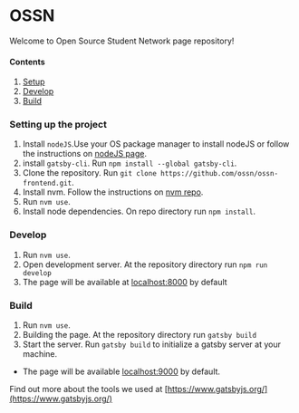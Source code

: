 # OSSN

Welcome to Open Source Student Network page repository!


#### Contents
1. [Setup](#setup)
2. [Develop](#develop)
3. [Build](#build)


### <a name="setup"></a>Setting up the project
1. Install `nodeJS`.Use your OS package manager to install nodeJS or follow the instructions on [nodeJS page](https://nodejs.org/en/download/).
2. install `gatsby-cli`. Run
 `npm install --global gatsby-cli`.
3. Clone the repository. Run `git clone https://github.com/ossn/ossn-frontend.git`.
4. Install nvm. Follow the instructions on [nvm repo](https://github.com/creationix/nvm#installation).
5. Run `nvm use`.
6. Install node dependencies. On repo directory run `npm install`.

### <a name="develop"></a> Develop
1. Run `nvm use`.
2. Open development server.
At the repository directory run `npm run develop`
3. The page will be available at [localhost:8000](htpp://localhost:8000) by default

### <a name="build"></a> Build

1. Run `nvm use`.
2. Building the page. At the repository directory run `gatsby build`
3. Start the server. Run `gatsby build` to initialize a gatsby server at your machine.
- The page will be available  [localhost:9000](http://localhost:9000) by default.


Find out more about the tools we used at [https://www.gatsbyjs.org/](https://www.gatsbyjs.org/)
